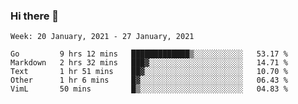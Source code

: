 ### Hi there 👋

<!--START_SECTION:waka-->
```text
Week: 20 January, 2021 - 27 January, 2021

Go         9 hrs 12 mins   █████████████▒░░░░░░░░░░░   53.17 % 
Markdown   2 hrs 32 mins   ███▓░░░░░░░░░░░░░░░░░░░░░   14.71 % 
Text       1 hr 51 mins    ██▓░░░░░░░░░░░░░░░░░░░░░░   10.70 % 
Other      1 hr 6 mins     █▓░░░░░░░░░░░░░░░░░░░░░░░   06.43 % 
VimL       50 mins         █▒░░░░░░░░░░░░░░░░░░░░░░░   04.83 % 
```
<!--END_SECTION:waka-->

<!--
**yqmmm/yqmmm** is a ✨ _special_ ✨ repository because its `README.md` (this file) appears on your GitHub profile.

Here are some ideas to get you started:

- 🔭 I’m currently working on ...
- 🌱 I’m currently learning ...
- 👯 I’m looking to collaborate on ...
- 🤔 I’m looking for help with ...
- 💬 Ask me about ...
- 📫 How to reach me: ...
- 😄 Pronouns: ...
- ⚡ Fun fact: ...
-->
